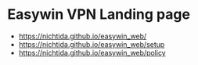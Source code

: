 # Easywin VPN Landing page

- https://nichtida.github.io/easywin_web/
- https://nichtida.github.io/easywin_web/setup
- https://nichtida.github.io/easywin_web/policy